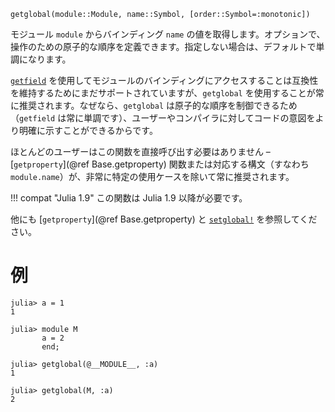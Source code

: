 ```
getglobal(module::Module, name::Symbol, [order::Symbol=:monotonic])
```

モジュール `module` からバインディング `name` の値を取得します。オプションで、操作のための原子的な順序を定義できます。指定しない場合は、デフォルトで単調になります。

[`getfield`](@ref) を使用してモジュールのバインディングにアクセスすることは互換性を維持するためにまだサポートされていますが、`getglobal` を使用することが常に推奨されます。なぜなら、`getglobal` は原子的な順序を制御できるため（`getfield` は常に単調です）、ユーザーやコンパイラに対してコードの意図をより明確に示すことができるからです。

ほとんどのユーザーはこの関数を直接呼び出す必要はありません – [`getproperty`](@ref Base.getproperty) 関数または対応する構文（すなわち `module.name`）が、非常に特定の使用ケースを除いて常に推奨されます。

!!! compat "Julia 1.9"
    この関数は Julia 1.9 以降が必要です。


他にも [`getproperty`](@ref Base.getproperty) と [`setglobal!`](@ref) を参照してください。

# 例

```jldoctest
julia> a = 1
1

julia> module M
       a = 2
       end;

julia> getglobal(@__MODULE__, :a)
1

julia> getglobal(M, :a)
2
```
